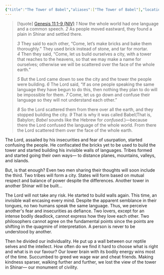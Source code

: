 ```yaml
---
{"title":"The Tower of Babel","aliases":["The Tower of Babel"],"location":"Badda, Dhaka","tags":["society","myth","etiology"],"created":"2024-09-05T10:14:33+06:00","updated":"2024-09-05T22:21:29+06:00","dg-publish":true,"dg-note-icon":3,"dg-path":"Musings/The Tower of Babel.md","permalink":"/musings/the-tower-of-babel/","dgPassFrontmatter":true,"noteIcon":3}
---
```


> [!quote] [Genesis 11:1-9 (NIV)](https://www.biblegateway.com/passage/?search=Genesis%2011%3A1-9&version=NIV)
> *1* Now the whole world had one language and a common speech. *2* As people moved eastward, they found a plain in Shinar and settled there.
> 
> *3* They said to each other, “Come, let’s make bricks and bake them thoroughly.” They used brick instead of stone, and tar for mortar. *4* Then they said, “Come, let us build ourselves a city, with a tower that reaches to the heavens, so that we may make a name for ourselves; otherwise we will be scattered over the face of the whole earth.”
> 
> *5* But the Lord came down to see the city and the tower the people were building. *6* The Lord said, “If as one people speaking the same language they have begun to do this, then nothing they plan to do will be impossible for them. *7* Come, let us go down and confuse their language so they will not understand each other.”
> 
> *8* So the Lord scattered them from there over all the earth, and they stopped building the city. *9* That is why it was called Babel(That is, Babylon; *Babel* sounds like the Hebrew for *confused*.)—because there the Lord confused the language of the whole world. From there the Lord scattered them over the face of the whole earth.

The Lord, assailed by his insecurities and fear of usurpation, started confusing the people. He confiscated the bricks yet to be used to build the tower and started building his invisible walls of languages. Tribes formed and started going their own ways— to distance planes, mountains, valleys, and islands.

But, is that enough? Even two men sharing their thoughts will soon include the third. Two tribes will form a city. States will form based on mutual respect and balance of power despite the differences. Another tower in another Shinar will be built…

The Lord will not take any risk. He started to build walls again. This time, an invisible wall encasing every mind. Despite the apparent semblance in their tongues, no two humans speak the same language. Thus, we perceive another's fear and insecurities as defiance. Two lovers, except for an intense bodily deadlock, cannot express how they love each other. Two philosophers cannot agree on the fundamental points since the points are shifting in the quagmire of interpretation. A person is never to be understood by another.

Then he divided our individuality. He put up a wall between our reptile selves and the intellect. How often do we find it hard to choose what is right and what is in our favour? Our lower brain with its bodily energy wins most of the time. Succumbed to greed we wage war and cheat friends. Making kindness sparser, walking further and further, we lost the view of the tower in Shinar— our monument of civility.